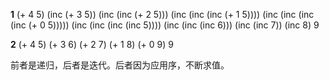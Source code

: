 **1**
(+ 4 5)
(inc (+ 3 5))
(inc (inc (+ 2 5)))
(inc (inc (inc (+ 1 5))))
(inc (inc (inc (inc (+ 0 5)))))
(inc (inc (inc (inc 5))))
(inc (inc (inc 6)))
(inc (inc 7))
(inc 8)
9

**2**
(+ 4 5)
(+ 3 6)
(+ 2 7)
(+ 1 8)
(+ 0 9)
9

前者是递归，后者是迭代。后者因为应用序，不断求值。